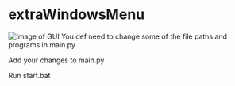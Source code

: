 # extraWindowsMenu
![Image of GUI](https://i.imgur.com/FCbLrNp.png)
You def need to change some of the file paths and programs in main.py


Add your changes to main.py

Run start.bat
